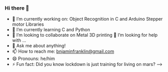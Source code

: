 ### Hi there 👋

- 🔭 I’m currently working on: Object Recognition in C and Arduino Stepper motor Libraries
- 🌱 I’m currently learning C and Python
- 👯 I’m looking to collaborate on Metal 3D printing
🤔 I’m looking for help with ...
- 💬 Ask me about anything!
- 📫 How to reach me: bnjaminfranklin@gmail.com
- 😄 Pronouns: he/him
- ⚡ Fun fact: Did you know lockdown is just training for living on mars?
-->
